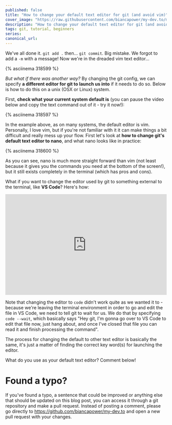 ```yaml
---
published: false
title: "How to change your default text editor for git (and avoid vim)"
cover_image: "https://raw.githubusercontent.com/biancapower/my-dev.to/master/blog-posts/how-to-change-your-default-text-editor/assets/cover.png"
description: "How to change your default text editor for git (and avoid vim)"
tags: git, tutorial, beginners
series:
canonical_url:
---
```


We've all done it. `git add .` then... `git commit`. Big mistake. We forgot to add a `-m` with a message! Now we're in the dreaded vim text editor...

{% asciinema 318599 %}

_But what if there was another way?_ By changing the git config, we can specify **a different editor for git to launch us into** if it needs to do so. Below is how to do this on a unix (OSX or Linux) system.

First, **check what your current system default is** (you can pause the video below and copy the text command out of it - try it now!):

{% asciinema 318597 %}

In the example above, as on many systems, the default editor is vim. Personally, I love vim, but if you're not familiar with it it can make things a bit difficult and really mess up your flow. First let's look at **how to change git's default text editor to nano**, and what nano looks like in practice:

{% asciinema 318600 %}

As you can see, nano is much more straight forward than vim (not least because it gives you the commands you need at the bottom of the screen!), but it still exists completely in the terminal (which has pros and cons).

What if you want to change the editor used by git to something external to the terminal, like **VS Code**? Here's how:

<div style="position: relative; padding-bottom: 62.5%; height: 0;"><iframe src="https://www.loom.com/embed/e68a4a5a07cf469397f64a2a1141d89e" frameborder="0" webkitallowfullscreen mozallowfullscreen allowfullscreen style="position: absolute; top: 0; left: 0; width: 100%; height: 100%;"></iframe></div>

Note that changing the editor to `code` didn't work quite as we wanted it to - because we're leaving the terminal environment in order to go and edit the file in VS Code, we need to tell git to wait for us. We do that by specifying `code --wait`, which basically says "Hey git, I'm gonna go over to VS Code to edit that file now, just hang about, and once I've closed that file you can read it and finish processing the command".

The process for changing the default to other text editor is basically the same, it's just a matter of finding the correct key word(s) for launching the editor.

What do you use as your default text editor? Comment below!

# Found a typo?

If you've found a typo, a sentence that could be improved or anything else that should be updated on this blog post, you can access it through a git repository and make a pull request. Instead of posting a comment, please go directly to https://github.com/biancapower/my-dev.to and open a new pull request with your changes.
